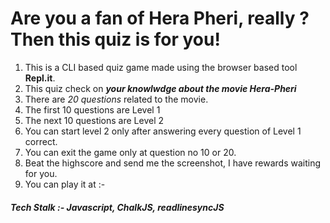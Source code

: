 # Are you a fan of Hera Pheri, really ? Then this quiz is for you!

1. This is a CLI based quiz game made using the browser based tool **Repl.it**.
2. This quiz check on **_your knowlwdge about the movie Hera-Pheri_**
3. There are _20 questions_ related to the movie.
4. The first 10 questions are Level 1
5. The next 10 questions are Level 2
6. You can start level 2 only after answering every question of Level 1 correct.
7. You can exit the game only at question no 10 or 20.
8. Beat the highscore and send me the screenshot, I have rewards waiting for you.
9. You can play it at :- 

##### Tech Stalk :- Javascript, ChalkJS, readlinesyncJS
